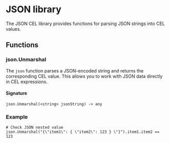 # JSON library

The JSON CEL library provides functions for parsing JSON strings into CEL values.

## Functions

### json.Unmarshal

The `json` function parses a JSON-encoded string and returns the corresponding CEL value. This allows you to work with JSON data directly in CEL expressions.

#### Signature

```
json.Unmarshal(<string> jsonString) -> any
```

### Example

```
# Check JSON nested value
json.Unmarshal("{\"item1\": { \"item2\": 123 } \"}").item1.item2 == 123
```